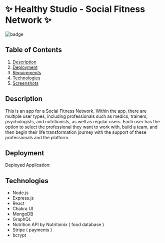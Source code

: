 # ✨ Healthy Studio - Social Fitness Network ✨

![badge](https://img.shields.io/badge/license-MIT-brightgreen)

## Table of Contents

1. [Description](#description)
2. [Deployment](#deployment)
3. [Requirements](#project-requirements)
4. [Technologies](#technologies)
5. [Screenshots](#screenshots)

## Description

This is an app for a Social Fitness Network. Within the app, there are multiple user types, including professionals such as medics, trainers, psychologists, and nutritionists, as well as regular users. Each user has the option to select the professional they want to work with, build a team, and then begin their life transformation journey with the support of these professionals and the platform.

## Deployment

Deployed Application:

## Technologies

- Node.js
- Express.js
- React
- Chakra UI
- MongoDB
- GraphQL
- Nutrition API by Nutritionix ( food database )
- Stripe ( payments )
- bcrypt
